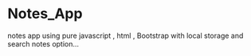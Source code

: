 # Notes_App
notes app using pure javascript , html , Bootstrap with local storage and search notes option...
